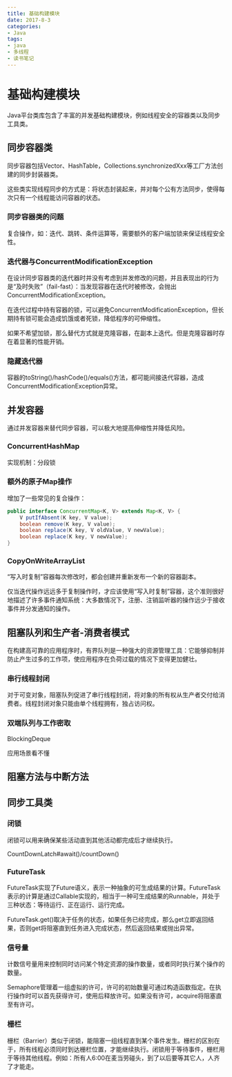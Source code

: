 ```yaml
---
title: 基础构建模块
date: 2017-8-3
categories: 
- Java
tags:
- java
- 多线程
- 读书笔记
---
```


# 基础构建模块

Java平台类库包含了丰富的并发基础构建模块，例如线程安全的容器类以及同步工具类。

## 同步容器类

同步容器包括Vector、HashTable，Collections.synchronizedXxx等工厂方法创建的同步封装器类。

这些类实现线程同步的方式是：将状态封装起来，并对每个公有方法同步，使得每次只有一个线程能访问容器的状态。

### 同步容器类的问题

复合操作，如：迭代、跳转、条件运算等，需要额外的客户端加锁来保证线程安全性。

### 迭代器与ConcurrentModificationException

在设计同步容器类的迭代器时并没有考虑到并发修改的问题，并且表现出的行为是“及时失败”（fail-fast）：当发现容器在迭代时被修改，会抛出ConcurrentModificationException。

在迭代过程中持有容器的锁，可以避免ConcurrentModificationException，但长期持有锁可能会造成饥饿或者死锁，降低程序的可伸缩性。

如果不希望加锁，那么替代方式就是克隆容器，在副本上迭代。但是克隆容器时存在着显著的性能开销。

### 隐藏迭代器

容器的toString()/hashCode()/equals()方法，都可能间接迭代容器，造成ConcurrentModificationException异常。

## 并发容器

通过并发容器来替代同步容器，可以极大地提高伸缩性并降低风险。

### ConcurrentHashMap

实现机制：分段锁

### 额外的原子Map操作

增加了一些常见的复合操作：

```java
public interface ConcurrentMap<K, V> extends Map<K, V> {
    V putIfAbsent(K key, V value);
    boolean remove(K key, V value);
    boolean replace(K key, V oldValue, V newValue);
    boolean replace(K key, V newValue);
}
```

### CopyOnWriteArrayList

“写入时复制”容器每次修改时，都会创建并重新发布一个新的容器副本。

仅当迭代操作远远多于复制操作时，才应该使用“写入时复制”容器，这个准则很好地描述了许多事件通知系统：大多数情况下，注册、注销监听器的操作远少于接收事件并分发通知的操作。

## 阻塞队列和生产者-消费者模式

在构建高可靠的应用程序时，有界队列是一种强大的资源管理工具：它能够抑制并防止产生过多的工作项，使应用程序在负荷过载的情况下变得更加健壮。

### 串行线程封闭

对于可变对象，阻塞队列促进了串行线程封闭，将对象的所有权从生产者交付给消费者。线程封闭对象只能由单个线程拥有，独占访问权。

### 双端队列与工作密取

BlockingDeque

应用场景看不懂

## 阻塞方法与中断方法

## 同步工具类

### 闭锁

闭锁可以用来确保某些活动直到其他活动都完成后才继续执行。

CountDownLatch#await()/countDown()

### FutureTask

FutureTask实现了Future语义，表示一种抽象的可生成结果的计算。FutureTask表示的计算是通过Callable实现的，相当于一种可生成结果的Runnable，并处于三种状态：等待运行、正在运行、运行完成。

FutureTask.get()取决于任务的状态，如果任务已经完成，那么get立即返回结果，否则get将阻塞直到任务进入完成状态，然后返回结果或抛出异常。

### 信号量

计数信号量用来控制同时访问某个特定资源的操作数量，或者同时执行某个操作的数量。

Semaphore管理着一组虚拟的许可，许可的初始数量可通过构造函数指定。在执行操作时可以首先获得许可，使用后释放许可。如果没有许可，acquire将阻塞直至有许可。

### 栅栏

栅栏（Barrier）类似于闭锁，能阻塞一组线程直到某个事件发生。栅栏的区别在于，所有线程必须同时到达栅栏位置，才能继续执行。闭锁用于等待事件，栅栏用于等待其他线程。例如：所有人6:00在麦当劳碰头，到了以后要等其它人，人齐了才能走。

